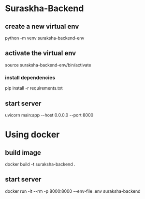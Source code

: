 # Suraskha-Backend

## create a new virtual env

python -m venv suraksha-backend-env

## activate the virtual env

source suraksha-backend-env/bin/activate

### install dependencies

pip install -r requirements.txt

## start server

uvicorn main:app --host 0.0.0.0 --port 8000



# Using docker

## build image

docker build -t suraksha-backend .

## start server

docker run -it --rm -p 8000:8000 --env-file .env suraksha-backend
